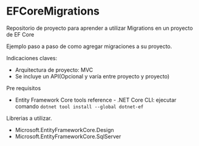 # EFCoreMigrations
Repositorio de proyecto para aprender a utilizar Migrations en un proyecto de EF Core

Ejemplo paso a paso de como agregar migraciones a su proyecto.

Indicaciones claves:
- Arquitectura de proyecto: MVC
- Se incluye un API(Opcional y varía entre proyecto y proyecto)

Pre requisitos 
- Entity Framework Core tools reference - .NET Core CLI: ejecutar comando `dotnet tool install --global dotnet-ef`

Librerias a utilizar.
- Microsoft.EntityFrameworkCore.Design
- Microsoft.EntityFrameworkCore.SqlServer
